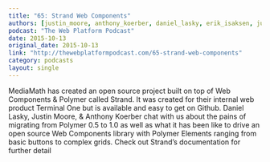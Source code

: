 ```yaml
---
title: "65: Strand Web Components"
authors: [justin_moore, anthony_koerber, daniel_lasky, erik_isaksen, justin_ribeiro, danny_blue]
podcast: "The Web Platform Podcast"
date: 2015-10-13
original_date: 2015-10-13
link: "http://thewebplatformpodcast.com/65-strand-web-components"
category: podcasts
layout: single
---
```


MediaMath has created an open source project built on top of Web Components & Polymer called Strand. It was created for their internal web product Terminal One but is available and easy to get on Github. Daniel Lasky, Justin Moore, & Anthony Koerber chat with us about the pains of migrating from Polymer 0.5 to 1.0 as well as what it has been like to drive an open source Web Components library with Polymer Elements ranging from basic buttons to complex grids. Check out Strand’s documentation for further detail
